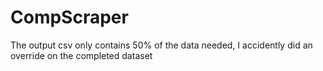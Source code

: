 # CompScraper

The output csv only contains 50% of the data needed, I accidently did an override on the completed dataset
